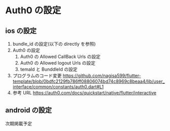 # Auth0 の設定

## ios の設定

1. bundle_id の設定(以下の directly を参照)
2. Auth0 の設定
   1. Auth0 の Allowed CallBack Urls の設定
   2. Auth0 の Allowed logout Urls の設定
   3. temaId と BunddleId の設定
3. プログラムのコード変更
   https://github.com/nagisa599/flutter-template/blob/0bdfc2129fb786ff08806074bd74c8969c8beaa4/lib/user_interface/common/constants/auth0.dart#L1
5. 参考 URL
   https://auth0.com/docs/quickstart/native/flutter/interactive

## android の設定

次期掲載予定

